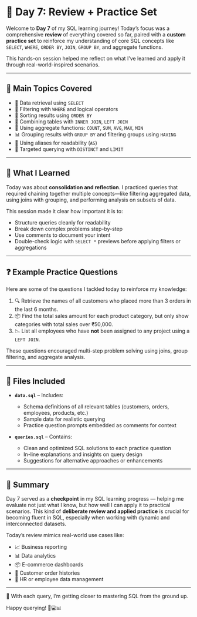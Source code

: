 # 🔁 Day 7: Review + Practice Set

Welcome to **Day 7** of my SQL learning journey! Today’s focus was a comprehensive **review** of everything covered so far, paired with a **custom practice set** to reinforce my understanding of core SQL concepts like `SELECT`, `WHERE`, `ORDER BY`, `JOIN`, `GROUP BY`, and aggregate functions.

This hands-on session helped me reflect on what I’ve learned and apply it through real-world-inspired scenarios.

---

## 🧠 Main Topics Covered

- 📄 Data retrieval using `SELECT`
- 🧩 Filtering with `WHERE` and logical operators
- 🔀 Sorting results using `ORDER BY`
- 🔗 Combining tables with `INNER JOIN`, `LEFT JOIN`
- 🧮 Using aggregate functions: `COUNT`, `SUM`, `AVG`, `MAX`, `MIN`
- 📊 Grouping results with `GROUP BY` and filtering groups using `HAVING`
- 📌 Using aliases for readability (`AS`)
- 🎯 Targeted querying with `DISTINCT` and `LIMIT`

---

## 📖 What I Learned

Today was about **consolidation and reflection**. I practiced queries that required chaining together multiple concepts—like filtering aggregated data, using joins with grouping, and performing analysis on subsets of data. 

This session made it clear how important it is to:
- Structure queries cleanly for readability
- Break down complex problems step-by-step
- Use comments to document your intent
- Double-check logic with `SELECT *` previews before applying filters or aggregations

---

## ❓ Example Practice Questions

Here are some of the questions I tackled today to reinforce my knowledge:

1. 🔍 Retrieve the names of all customers who placed more than 3 orders in the last 6 months.
2. 📦 Find the total sales amount for each product category, but only show categories with total sales over ₹50,000.
3. 📉 List all employees who have **not** been assigned to any project using a `LEFT JOIN`.

These questions encouraged multi-step problem solving using joins, group filtering, and aggregate analysis.

---

## 📂 Files Included

- **`data.sql`** – Includes:
  - Schema definitions of all relevant tables (customers, orders, employees, products, etc.)
  - Sample data for realistic querying
  - Practice question prompts embedded as comments for context

- **`queries.sql`** – Contains:
  - Clean and optimized SQL solutions to each practice question
  - In-line explanations and insights on query design
  - Suggestions for alternative approaches or enhancements

---

## 📝 Summary

Day 7 served as a **checkpoint** in my SQL learning progress — helping me evaluate not just what I know, but how well I can apply it to practical scenarios. This kind of **deliberate review and applied practice** is crucial for becoming fluent in SQL, especially when working with dynamic and interconnected datasets.

Today’s review mimics real-world use cases like:

- 📈 Business reporting
- 📊 Data analytics
- 📦 E-commerce dashboards
- 🧾 Customer order histories
- 🏢 HR or employee data management

---

🔄 With each query, I’m getting closer to mastering SQL from the ground up.

Happy querying! 🧠💻📊
